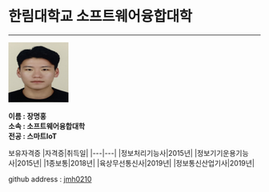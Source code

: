 # 한림대학교 소프트웨어융합대학
---
<img src = 증명사진.jpg height = 120 width = 120> 

  
**이름 : 장명홍**   
**소속 : 소프트웨어융합대학**   
**전공 : 스마트IoT**

보유자격증
|자격증|취득일|
|---|---|
|정보처리기능사|2015년|
|정보기기운용기능사|2015년|
|1종보통|2018년|
|육상무선통신사|2019년|
|정보통신산업기사|2019년|

github address : [jmh0210][github]

[github]:http://github.com/jmh0210
